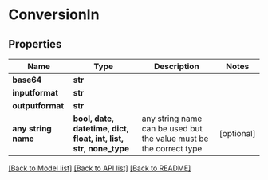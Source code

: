 # ConversionIn


## Properties
Name | Type | Description | Notes
------------ | ------------- | ------------- | -------------
**base64** | **str** |  | 
**inputformat** | **str** |  | 
**outputformat** | **str** |  | 
**any string name** | **bool, date, datetime, dict, float, int, list, str, none_type** | any string name can be used but the value must be the correct type | [optional]

[[Back to Model list]](../README.md#documentation-for-models) [[Back to API list]](../README.md#documentation-for-api-endpoints) [[Back to README]](../README.md)


